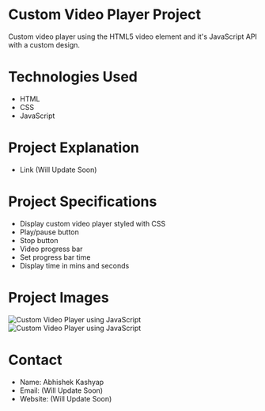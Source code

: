 # Custom Video Player Project
Custom video player using the HTML5 video element and it's JavaScript API with a custom design.

# Technologies Used
- HTML
- CSS
- JavaScript

# Project Explanation
- Link (Will Update Soon)

# Project Specifications
- Display custom video player styled with CSS
- Play/pause button
- Stop button
- Video progress bar
- Set progress bar time
- Display time in mins and seconds

# Project Images
<img src="https://1.bp.blogspot.com/--bUAcmlf9kY/YKiomj0dlxI/AAAAAAAAEKk/1EGa76MRp102vpynUjDqW-Xu6zp-Vpm6ACLcBGAsYHQ/s16000/Custom%2BVideo%2BPlayer%2BImage%2B2.png" alt="Custom Video Player using JavaScript">

<img src="https://1.bp.blogspot.com/-2PSDb8xhHiE/YKiomtoUOtI/AAAAAAAAEKg/-ef8RCHgYDQEQxKo1zyfq3CNWz57ZsQJwCLcBGAsYHQ/s16000/Custom%2BVideo%2BPlayer%2BImage%2B1.png" alt="Custom Video Player using JavaScript">

# Contact
- Name: Abhishek Kashyap
- Email: (Will Update Soon)
- Website: (Will Update Soon) 



